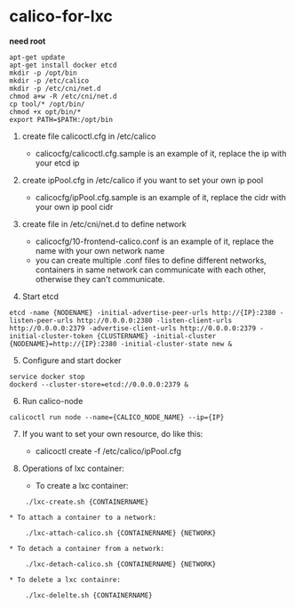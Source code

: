 # calico-for-lxc

**need root**

```
apt-get update
apt-get install docker etcd
mkdir -p /opt/bin
mkdir -p /etc/calico
mkdir -p /etc/cni/net.d
chmod a+w -R /etc/cni/net.d
cp tool/* /opt/bin/
chmod +x opt/bin/*
export PATH=$PATH:/opt/bin
```

1. create file calicoctl.cfg in /etc/calico
	* calicocfg/calicoctl.cfg.sample is an example of it, replace the ip with your etcd ip

2. create ipPool.cfg in /etc/calico if you want to set your own ip pool
	* calicocfg/ipPool.cfg.sample is an example of it, replace the cidr with your own ip pool cidr

3. create file in /etc/cni/net.d to define network
	* calicocfg/10-frontend-calico.conf is an example of it, replace the name with your own network name
	* you can create multiple .conf files to define different networks, containers in same network can communicate with each other, otherwise they can't communicate.

4. Start etcd 
```
etcd -name {NODENAME} -initial-advertise-peer-urls http://{IP}:2380 -listen-peer-urls http://0.0.0.0:2380 -listen-client-urls http://0.0.0.0:2379 -advertise-client-urls http://0.0.0.0:2379 -initial-cluster-token {CLUSTERNAME} -initial-cluster {NODENAME}=http://{IP}:2380 -initial-cluster-state new &
```
5. Configure and start docker
```
service docker stop
dockerd --cluster-store=etcd://0.0.0.0:2379 &
```

6. Run calico-node
```
calicoctl run node --name={CALICO_NODE_NAME} --ip={IP}
```
7. If you want to set your own resource, do like this:
	* calicoctl create -f /etc/calico/ipPool.cfg 

8. Operations of lxc container:
	* To create a lxc container:
```
	./lxc-create.sh {CONTAINERNAME}
```


	* To attach a container to a network:
```
	./lxc-attach-calico.sh {CONTAINERNAME} {NETWORK}
```

	* To detach a container from a network:
```
	./lxc-detach-calico.sh {CONTAINERNAME} {NETWORK}
```

	* To delete a lxc containre:
```
	./lxc-delelte.sh {CONTAINERNAME}
```

